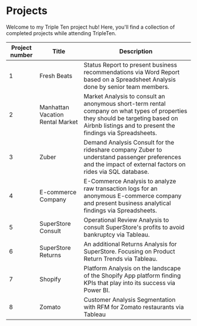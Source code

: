 # Projects
Welcome to my Triple Ten project hub! Here, you'll find a collection of completed projects while attending TripleTen.

|Project number  |	Title                           | 	Description|
|----------------|----------------------------------|---------------|
|1               |	Fresh Beats                     |	Status Report to present business recommendations via Word Report based on a Spreadsheet Analysis done by senior team members.|
|2               | Manhattan Vacation Rental Market |	Market Analysis to consult an anonymous short-term rental company on what types of properties they should be targeting based on Airbnb listings and to present the findings via Spreadsheets.|
|3	             | Zuber                            |	Demand Analysis Consult for the rideshare company Zuber to understand passenger preferences and the impact of external factors on rides via SQL database.|
|4              	|E-commerce Company               |	E-Commerce Analysis to analyze raw transaction logs for an anonymous E-commerce company and present business analytical findings via Spreadsheets.|
|5	             |SuperStore Consult                |	Operational Review Analysis to consult SuperStore's profits to avoid bankruptcy via Tableau.|
|6	             |SuperStore Returns                | An additional Returns Analysis for SuperStore. Focusing on Product Return Trends via Tableau.|
|7	             |Shopify                           |	Platform Analysis on the landscape of the Shopify App platform finding KPIs that play into its success via Power BI.|
|8	             |Zomato                            |	Customer Analysis Segmentation with RFM for Zomato restaurants via Tableau|
